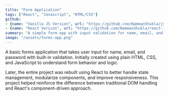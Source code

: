 ```yaml
---
title: "Form Application"
tags: ["React", "Javascript", "HTML/CSS"]
github: 
- {name: "Vanilla JS Version", url: "https://github.com/NammanShukla/jsforms-app"}
- {name: "React Version", url: "https://github.com/NammanShukla/react-forms"}
summary: "A simple form app with input validation for name, email, and password — first built in vanilla JS, then upgraded to React."
image: "/assets/forms-app.png"
---
```


A basic forms application that takes user input for name, email, and password with built-in validation. Initially created using plain HTML, CSS, and JavaScript to understand form behavior and logic.

Later, the entire project was rebuilt using React to better handle state management, modularize components, and improve responsiveness. This project helped reinforce the difference between traditional DOM handling and React's component-driven approach.
